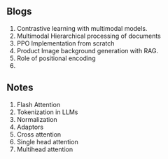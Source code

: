 Blogs
------

1. Contrastive learning with multimodal models.
2. Multimodal Hierarchical processing of documents
3. PPO Implementation from scratch
4. Product Image background generation with RAG.
5. Role of positional encoding
6. 


Notes
-----

1. Flash Attention
2. Tokenization in LLMs
3. Normalization
4. Adaptors
5. Cross attention
6. Single head attention
7. Multihead attention
